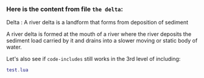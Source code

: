 ### Here is the content from file `the delta`:

Delta
:   A river delta is a landform that forms from deposition of sediment

A river delta is formed at the mouth of a river where the river deposits the sediment load carried by it and drains into a slower moving or static body of water.

Let's also see if `code-includes` still works in the 3rd level of including:

```{.lua inc=y}
test.lua
```
